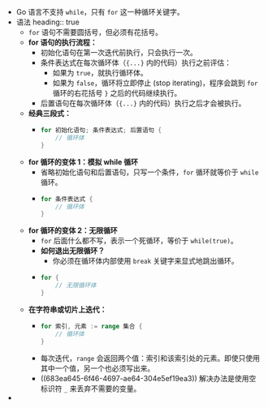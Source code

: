 - Go 语言不支持 `while`，只有 `for` 这一种循环关键字。
- 语法
  heading:: true
	- `for` 语句不需要圆括号，但必须有花括号。
	- **for 语句的执行流程：**
		- 初始化语句在第一次迭代前执行，只会执行一次。
		- 条件表达式在每次循环体（`{...}` 内的代码）执行之前评估：
			- 如果为 `true`，就执行循环体。
			- 如果为 `false`，循环将立即停止 (stop iterating)，程序会跳到 `for` 循环的右花括号 `}` 之后的代码继续执行。
		- 后置语句在每次循环体（`{...}` 内的代码）执行之后才会被执行。
	- **经典三段式：**
		- ```go
		  for 初始化语句; 条件表达式; 后置语句 {
		      // 循环体
		  }
		  ```
	- **for 循环的变体 1：模拟 while 循环**
		- 省略初始化语句和后置语句，只写一个条件，`for` 循环就等价于 `while` 循环。
		- ```go
		  for 条件表达式 {
		      // 循环体
		  }
		  ```
	- **for 循环的变体 2：无限循环**
		- `for` 后面什么都不写，表示一个死循环，等价于 `while(true)`。
		- **如何退出无限循环？**
			- 你必须在循环体内部使用 `break` 关键字来显式地跳出循环。
		- ```go
		  for {
		      // 无限循环体
		  }
		  ```
	- **在字符串或切片上迭代：**
		- ```go
		  for 索引, 元素 := range 集合 {
		      // 循环体
		  }
		  ```
		- 每次迭代，`range` 会返回两个值：索引和该索引处的元素。即使只使用其中一个值，另一个也必须写出来。
		- ((683ea645-6f46-4697-ae64-304e5ef19ea3)) 解决办法是使用空标识符 `_` 来丢弃不需要的变量。
-